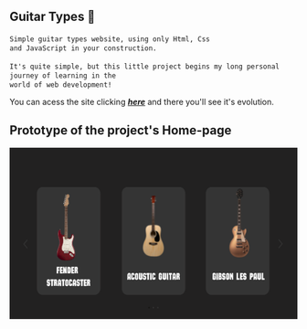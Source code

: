 ## Guitar Types :guitar:

    Simple guitar types website, using only Html, Css
    and JavaScript in your construction. 

    It's quite simple, but this little project begins my long personal journey of learning in the 
    world of web development!


You can acess the site clicking [***here***]() and there you'll see it's evolution.


## Prototype of the project's Home-page 

<p align="center">
  <img 
    width="600"
    height="300"
    src="img/homePrototype.png"
  >
</p>

